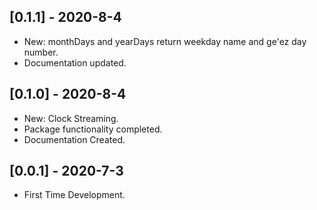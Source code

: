 ## [0.1.1] - 2020-8-4

* New: monthDays and yearDays return weekday name and ge'ez day number.
* Documentation updated.


## [0.1.0] - 2020-8-4

* New: Clock Streaming.
* Package functionality completed.
* Documentation Created.


## [0.0.1] - 2020-7-3

* First Time Development.

